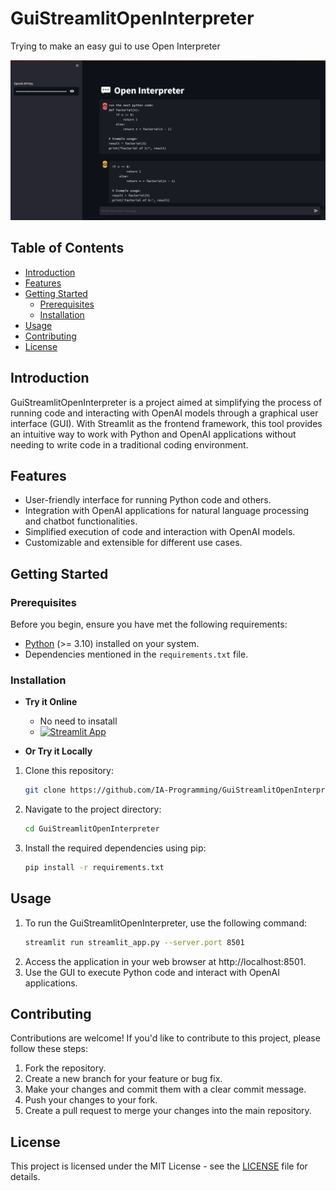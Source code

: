 # GuiStreamlitOpenInterpreter
Trying to make an easy gui to use Open Interpreter

[![Streamlit UI](UI.png)](https://uiappopeninterpreter.streamlit.app/)

## Table of Contents

- [Introduction](#introduction)
- [Features](#features)
- [Getting Started](#getting-started)
  - [Prerequisites](#prerequisites)
  - [Installation](#installation)
- [Usage](#usage)
- [Contributing](#contributing)
- [License](#license)

## Introduction

GuiStreamlitOpenInterpreter is a project aimed at simplifying the process of running code and interacting with OpenAI models through a graphical user interface (GUI). With Streamlit as the frontend framework, this tool provides an intuitive way to work with Python and OpenAI applications without needing to write code in a traditional coding environment.

## Features

- User-friendly interface for running Python code and others.
- Integration with OpenAI applications for natural language processing and chatbot functionalities.
- Simplified execution of code and interaction with OpenAI models.
- Customizable and extensible for different use cases.

## Getting Started

### Prerequisites

Before you begin, ensure you have met the following requirements:

- [Python](https://www.python.org/) (>= 3.10) installed on your system.
- Dependencies mentioned in the `requirements.txt` file.

### Installation
- **Try it Online**
  
  - No need to insatall
  - [![Streamlit App](https://static.streamlit.io/badges/streamlit_badge_black_white.svg)](https://uiappopeninterpreter.streamlit.app/)
- **Or Try it Locally**

1. Clone this repository:

   ```bash
   git clone https://github.com/IA-Programming/GuiStreamlitOpenInterpreter.git
   ```

2. Navigate to the project directory:

    ```bash
    cd GuiStreamlitOpenInterpreter
    ```

3. Install the required dependencies using pip:

    ```bash
    pip install -r requirements.txt
    ```

## Usage

1. To run the GuiStreamlitOpenInterpreter, use the following command:
    ```bash
    streamlit run streamlit_app.py --server.port 8501
    ```
2. Access the application in your web browser at http://localhost:8501.
3. Use the GUI to execute Python code and interact with OpenAI applications.

## Contributing

Contributions are welcome! If you'd like to contribute to this project, please follow these steps:
1. Fork the repository.
2. Create a new branch for your feature or bug fix.
3. Make your changes and commit them with a clear commit message.
4. Push your changes to your fork.
5. Create a pull request to merge your changes into the main repository.

## License

This project is licensed under the MIT License - see the [LICENSE](LICENSE) file for details.
